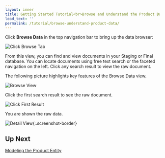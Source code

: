 ```yaml
---
layout: inner
title: Getting Started Tutorial<br>Browse and Understand the Product Data
lead_text: ''
permalink: /tutorial/browse-understand-product-data/
---
```


Click **Browse Data** in the top navigation bar to bring up the data browser:

![Click Browse Tab]({{site.baseurl}}/images/3x/browse-understand-product-data/select-browse.png)

From this view, you can find and view documents in your Staging or Final database. You can locate documents using free text search or the faceted navigation on the left. Click any search result to view the raw document.

The following picture highlights key features of the Browse Data view.

![Browse View]({{site.baseurl}}/images/3x/browse-understand-product-data/browse-view.png)

Click the first search result to see the raw document.

![Click First Result]({{site.baseurl}}/images/3x/browse-understand-product-data/click-first-result.png)

You are shown the raw data.

![Detail View]({{site.baseurl}}/images/3x/browse-understand-product-data/search-result-detail.png){:.screenshot-border}

## Up Next

[Modeling the Product Entity](../modeling-product-entity/)
